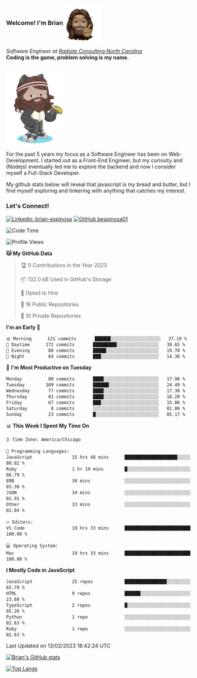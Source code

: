 ###  Welcome! I'm Brian <img align="center" src="https://github.com/bespinosa01/bespinosa01/blob/main/assets/peace-animoji.png" height="100" /></h2>
<p><em>Software Engineer at <a href="https://www.radiateconsulting.coop/north-carolina-tech-coop">Radiate Consulting North Carolina</a>
 <br/>
<!-- </br>Developer Consultant at <a href="https://codethedream.org/">Code The Dream</a> -->
</em> <b>Coding is the game, problem solving is my name.</b></p>

<br/>


 <img align="center" src="https://github.com/bespinosa01/bespinosa01/blob/main/assets/octo-me.png" height="200" /> 
 <p>
 For the past 5 years my focus as a Software Engineer has been on Web-Development. I started out as a Front-End Engineer, but my curiosity and (Nodejs) eventually led me to explore the backend and now I consider myself a Full-Stack Developer.
</p>
<p>
 My github stats below will reveal that javascript is my bread and butter, but I find myself exploring and tinkering with anything that catches my interest. 
 </p>
 
 
### Let's Connect!

[![Linkedin: brian-espinosa](https://img.shields.io/badge/-brian--espinosa-blue?style=flat-square&logo=Linkedin&logoColor=white&link=https://www.linkedin.com/in/brian-espinosa/)](https://www.linkedin.com/in/brian-espinosa/)
[![GitHub bespinosa01](https://img.shields.io/github/followers/bespinosa01?label=follow&style=social)](https://github.com/bespinosa01)



<!--START_SECTION:waka-->
![Code Time](http://img.shields.io/badge/Code%20Time-1%2C049%20hrs%2035%20mins-blue)

![Profile Views](http://img.shields.io/badge/Profile%20Views-0-blue)

**🐱 My GitHub Data** 

> 🏆 0 Contributions in the Year 2023
 > 
> 📦 132.0 kB Used in GitHub's Storage 
 > 
> 💼 Opted to Hire
 > 
> 📜 16 Public Repositories 
 > 
> 🔑 10 Private Repositories  
 > 
**I'm an Early 🐤** 

```text
🌞 Morning      121 commits       ██████░░░░░░░░░░░░░░░░░░░   27.19 % 
🌆 Daytime      172 commits       █████████░░░░░░░░░░░░░░░░   38.65 % 
🌃 Evening       88 commits       █████░░░░░░░░░░░░░░░░░░░░   19.78 % 
🌙 Night         64 commits       ███░░░░░░░░░░░░░░░░░░░░░░   14.38 % 

```
📅 **I'm Most Productive on Tuesday** 

```text
Monday          80 commits       ████░░░░░░░░░░░░░░░░░░░░░   17.98 % 
Tuesday        109 commits       ██████░░░░░░░░░░░░░░░░░░░   24.49 % 
Wednesday       77 commits       ████░░░░░░░░░░░░░░░░░░░░░   17.30 % 
Thursday        81 commits       ████░░░░░░░░░░░░░░░░░░░░░   18.20 % 
Friday          67 commits       ███░░░░░░░░░░░░░░░░░░░░░░   15.06 % 
Saturday         8 commits       ░░░░░░░░░░░░░░░░░░░░░░░░░   01.80 % 
Sunday          23 commits       █░░░░░░░░░░░░░░░░░░░░░░░░   05.17 % 

```


📊 **This Week I Spent My Time On** 

```text
⌚︎ Time Zone: America/Chicago

💬 Programming Languages: 
JavaScript               15 hrs 48 mins      ████████████████████░░░░░   80.82 % 
Ruby                     1 hr 19 mins        █░░░░░░░░░░░░░░░░░░░░░░░░   06.79 % 
ERB                      38 mins             ░░░░░░░░░░░░░░░░░░░░░░░░░   03.30 % 
JSON                     34 mins             ░░░░░░░░░░░░░░░░░░░░░░░░░   02.91 % 
Other                    33 mins             ░░░░░░░░░░░░░░░░░░░░░░░░░   02.84 % 

🔥 Editors: 
VS Code                  19 hrs 33 mins      █████████████████████████   100.00 % 

💻 Operating System: 
Mac                      19 hrs 33 mins      █████████████████████████   100.00 % 

```

**I Mostly Code in JavaScript** 

```text
JavaScript               25 repos            ████████████████░░░░░░░░░   65.79 % 
HTML                     9 repos             ██████░░░░░░░░░░░░░░░░░░░   23.68 % 
TypeScript               2 repos             █░░░░░░░░░░░░░░░░░░░░░░░░   05.26 % 
Python                   1 repo              ░░░░░░░░░░░░░░░░░░░░░░░░░   02.63 % 
Ruby                     1 repo              ░░░░░░░░░░░░░░░░░░░░░░░░░   02.63 % 

```



 Last Updated on 13/02/2023 18:42:24 UTC
<!--END_SECTION:waka-->


<!--  Github STATS -->
[![Brian's GitHub stats](https://github-readme-stats.vercel.app/api?username=bespinosa01&hide=stars,contribs&count_private=true&show_icons=true)](https://github.com/anuraghazra/github-readme-stats)

[![Top Langs](https://github-readme-stats.vercel.app/api/top-langs/?username=bespinosa01&layout=compact)](https://github.com/anuraghazra/github-readme-stats)



<!--
**bespinosa01/bespinosa01** is a ✨ _special_ ✨ repository because its `README.md` (this file) appears on your GitHub profile.

Here are some ideas to get you started:

- 🔭 I’m currently working on ...
- 🌱 I’m currently learning ...
- 👯 I’m looking to collaborate on ...
- 🤔 I’m looking for help with ...
- 💬 Ask me about ...
- 📫 How to reach me: ...
- 😄 Pronouns: ...
- ⚡ Fun fact: ...
-->
